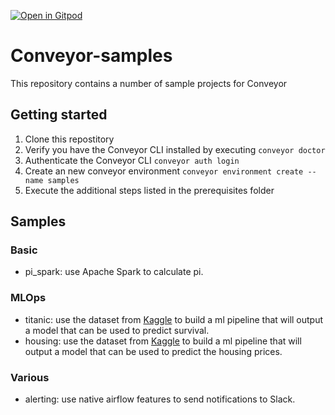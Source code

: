 [![Open in Gitpod](https://gitpod.io/button/open-in-gitpod.svg)](https://gitpod.io/#https://github.com/datamindedbe/conveyor-samples)

# Conveyor-samples
This repository contains a number of sample projects for Conveyor

## Getting started

1. Clone this repostitory
1. Verify you have the Conveyor CLI installed by executing `conveyor doctor`
1. Authenticate the Conveyor CLI `conveyor auth login`
1. Create an new conveyor environment `conveyor environment create --name samples`
1. Execute the additional steps listed in the prerequisites folder

## Samples

### Basic 
- pi_spark: use Apache Spark to calculate pi.

### MLOps

- titanic: use the dataset from [Kaggle](https://www.kaggle.com/c/titanic) to build a ml pipeline that will output a model that can be used to predict survival.
- housing: use the dataset from [Kaggle](https://www.kaggle.com/c/house-prices-advanced-regression-techniques) to build a ml pipeline that will output a model that can be used to predict the housing prices.

### Various

- alerting: use native airflow features to send notifications to Slack.
